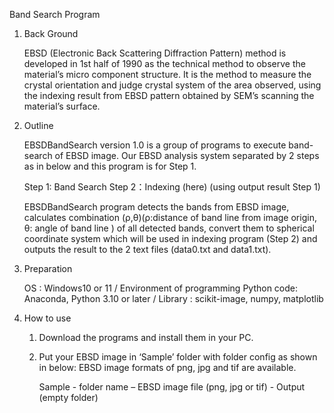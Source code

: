 Band Search Program

1. Back Ground

   EBSD (Electronic Back Scattering Diffraction Pattern) method is developed in 1st half of 1990 as the technical method to observe the material’s micro component structure. It is the method to measure the crystal orientation and judge crystal system of the area observed, using the indexing result from EBSD pattern obtained by SEM’s scanning the material’s surface.

2. Outline

   EBSDBandSearch version 1.0 is a group of programs to execute band-search of EBSD image.
   Our EBSD analysis system separated by 2 steps as in below and this program is for Step 1.

   Step 1: Band Search
   Step 2：Indexing (here) (using output result Step 1)

   EBSDBandSearch program detects the bands from EBSD image, calculates combination (ρ,θ)(ρ:distance of band line from image origin, θ: angle of band line ) of all detected bands, convert them to spherical coordinate system which will be used in indexing program (Step 2) and outputs the result to the 2 text files (data0.txt and data1.txt).

3.	Preparation

  	OS : Windows10 or 11 /
  	Environment of programming Python code: Anaconda, Python 3.10 or later /
  	Library : scikit-image, numpy, matplotlib

5. How to use
   1) Download the programs and install them in your PC.
   2) Put your EBSD image in ‘Sample’ folder with folder config as shown in below:
      EBSD image formats of png, jpg and tif are available.

      Sample - folder name – EBSD image file (png, jpg or tif)
                           - Output (empty folder)

